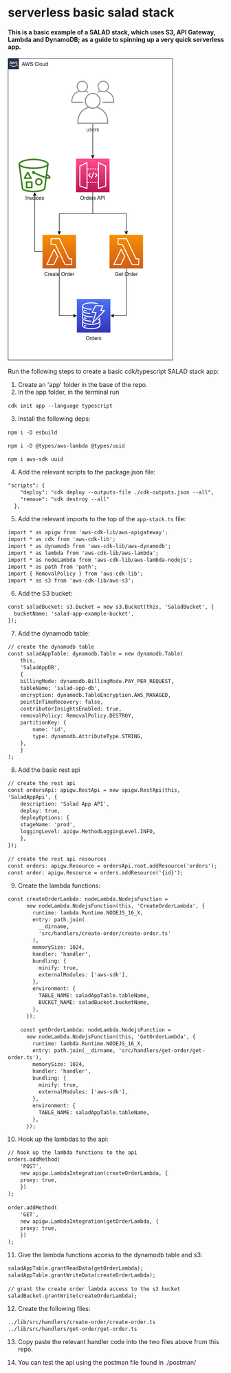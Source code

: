 # serverless basic salad stack

#### This is a basic example of a SALAD stack, which uses S3, API Gateway, Lambda and DynamoDB; as a guide to spinning up a very quick serverless app.

![salad stack](./docs/images/salad-stack.png)

Run the following steps to create a basic cdk/typescript SALAD stack app:

1. Create an 'app' folder in the base of the repo.
2. In the app folder, in the terminal run

`cdk init app --language typescript`

3. Install the following deps:

`npm i -D esbuild`

`npm i -D @types/aws-lambda @types/uuid`

`npm i aws-sdk uuid`

4. Add the relevant scripts to the package.json file:

```
"scripts": {
    "deploy": "cdk deploy --outputs-file ./cdk-outputs.json --all",
    "remove": "cdk destroy --all"
  },
```

5. Add the relevant imports to the top of the `app-stack.ts` file:

```
import * as apigw from 'aws-cdk-lib/aws-apigateway';
import * as cdk from 'aws-cdk-lib';
import * as dynamodb from 'aws-cdk-lib/aws-dynamodb';
import * as lambda from 'aws-cdk-lib/aws-lambda';
import * as nodeLambda from 'aws-cdk-lib/aws-lambda-nodejs';
import * as path from 'path';
import { RemovalPolicy } from 'aws-cdk-lib';
import * as s3 from 'aws-cdk-lib/aws-s3';
```

6. Add the S3 bucket:

```
const saladBucket: s3.Bucket = new s3.Bucket(this, 'SaladBucket', {
  bucketName: 'salad-app-example-bucket',
});
```

7. Add the dynamodb table:

```
// create the dynamodb table
const saladAppTable: dynamodb.Table = new dynamodb.Table(
    this,
    'SaladAppDB',
    {
    billingMode: dynamodb.BillingMode.PAY_PER_REQUEST,
    tableName: 'salad-app-db',
    encryption: dynamodb.TableEncryption.AWS_MANAGED,
    pointInTimeRecovery: false,
    contributorInsightsEnabled: true,
    removalPolicy: RemovalPolicy.DESTROY,
    partitionKey: {
        name: 'id',
        type: dynamodb.AttributeType.STRING,
    },
    }
);
```

8. Add the basic rest api

```
// create the rest api
const ordersApi: apigw.RestApi = new apigw.RestApi(this, 'SaladAppApi', {
    description: 'Salad App API',
    deploy: true,
    deployOptions: {
    stageName: 'prod',
    loggingLevel: apigw.MethodLoggingLevel.INFO,
    },
});

// create the rest api resources
const orders: apigw.Resource = ordersApi.root.addResource('orders');
const order: apigw.Resource = orders.addResource('{id}');
```

9. Create the lambda functions:

```
const createOrderLambda: nodeLambda.NodejsFunction =
      new nodeLambda.NodejsFunction(this, 'CreateOrderLambda', {
        runtime: lambda.Runtime.NODEJS_16_X,
        entry: path.join(
          __dirname,
          'src/handlers/create-order/create-order.ts'
        ),
        memorySize: 1024,
        handler: 'handler',
        bundling: {
          minify: true,
          externalModules: ['aws-sdk'],
        },
        environment: {
          TABLE_NAME: saladAppTable.tableName,
          BUCKET_NAME: saladBucket.bucketName,
        },
      });

    const getOrderLambda: nodeLambda.NodejsFunction =
      new nodeLambda.NodejsFunction(this, 'GetOrderLambda', {
        runtime: lambda.Runtime.NODEJS_16_X,
        entry: path.join(__dirname, 'src/handlers/get-order/get-order.ts'),
        memorySize: 1024,
        handler: 'handler',
        bundling: {
          minify: true,
          externalModules: ['aws-sdk'],
        },
        environment: {
          TABLE_NAME: saladAppTable.tableName,
        },
      });
```

10. Hook up the lambdas to the api:

```
// hook up the lambda functions to the api
orders.addMethod(
    'POST',
    new apigw.LambdaIntegration(createOrderLambda, {
    proxy: true,
    })
);

order.addMethod(
    'GET',
    new apigw.LambdaIntegration(getOrderLambda, {
    proxy: true,
    })
);
```

11. Give the lambda functions access to the dynamodb table and s3:

```
saladAppTable.grantReadData(getOrderLambda);
saladAppTable.grantWriteData(createOrderLambda);

// grant the create order lambda access to the s3 bucket
saladBucket.grantWrite(createOrderLambda);
```

12. Create the following files:

```
../lib/src/handlers/create-order/create-order.ts
../lib/src/handlers/get-order/get-order.ts
```

13. Copy paste the relevant handler code into the two files above from this repo.

14. You can test the api using the postman file found in ./postman/
